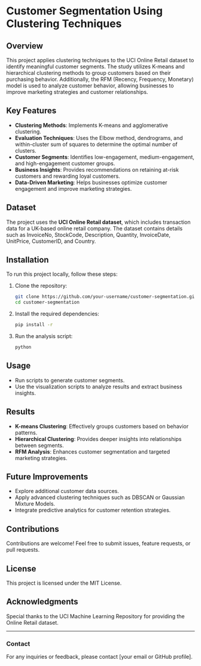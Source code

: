 # Customer Segmentation Using Clustering Techniques

## Overview
This project applies clustering techniques to the UCI Online Retail dataset to identify meaningful customer segments. The study utilizes K-means and hierarchical clustering methods to group customers based on their purchasing behavior. Additionally, the RFM (Recency, Frequency, Monetary) model is used to analyze customer behavior, allowing businesses to improve marketing strategies and customer relationships.

## Key Features
- **Clustering Methods**: Implements K-means and agglomerative clustering.
- **Evaluation Techniques**: Uses the Elbow method, dendrograms, and within-cluster sum of squares to determine the optimal number of clusters.
- **Customer Segments**: Identifies low-engagement, medium-engagement, and high-engagement customer groups.
- **Business Insights**: Provides recommendations on retaining at-risk customers and rewarding loyal customers.
- **Data-Driven Marketing**: Helps businesses optimize customer engagement and improve marketing strategies.

## Dataset
The project uses the **UCI Online Retail dataset**, which includes transaction data for a UK-based online retail company. The dataset contains details such as InvoiceNo, StockCode, Description, Quantity, InvoiceDate, UnitPrice, CustomerID, and Country.

## Installation
To run this project locally, follow these steps:

1. Clone the repository:
   ```bash
   git clone https://github.com/your-username/customer-segmentation.git
   cd customer-segmentation
   ```

2. Install the required dependencies:
   ```bash
   pip install -r 
   ```

3. Run the analysis script:
   ```bash
   python 
   ```

## Usage
- Run scripts to generate customer segments.
- Use the visualization scripts to analyze results and extract business insights.

## Results
- **K-means Clustering**: Effectively groups customers based on behavior patterns.
- **Hierarchical Clustering**: Provides deeper insights into relationships between segments.
- **RFM Analysis**: Enhances customer segmentation and targeted marketing strategies.

## Future Improvements
- Explore additional customer data sources.
- Apply advanced clustering techniques such as DBSCAN or Gaussian Mixture Models.
- Integrate predictive analytics for customer retention strategies.

## Contributions
Contributions are welcome! Feel free to submit issues, feature requests, or pull requests.

## License
This project is licensed under the MIT License.

## Acknowledgments
Special thanks to the UCI Machine Learning Repository for providing the Online Retail dataset.

---

### Contact
For any inquiries or feedback, please contact [your email or GitHub profile].

